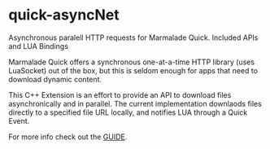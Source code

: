 # quick-asyncNet
Asynchronous paralell HTTP requests for Marmalade Quick. Included APIs and LUA Bindings

Marmalade Quick offers a synchronous one-at-a-time HTTP library (uses LuaSocket) out of the box, but this is seldom enough for apps that need to download dynamic content.

This C++ Extension is an effort to provide an API to download files asynchronically and in parallel. The current implementation downlaods files directly to a specified file URL locally, and notifies LUA through a Quick Event.

For more info check out the [GUIDE](https://github.com/SJElizalde/quick-asyncNet/blob/master/docs/GUIDE.md).
